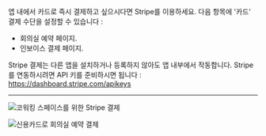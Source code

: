 앱 내에서 카드로 즉시 결제하고 싶으시다면 Stripe를 이용하세요. 다음 항목에 '카드' 결제 수단을 설정할 수 있습니다 :

- 회의실 예약 페이지.
- 인보이스 결제 페이지.

Stripe 결제는 다른 앱을 설치하거나 등록하지 않아도 앱 내부에서 작동합니다. Stripe를 연동하시려면 API 키를 준비하시면 됩니다 : https://dashboard.stripe.com/apikeys

---

![코워킹 스페이스를 위한 Stripe 결제](https://s3.ap-northeast-2.amazonaws.com/marketing.feature.andcards.com/stripe-payment-method.png)

![신용카드로 회의실 예약 결제](https://s3.ap-northeast-2.amazonaws.com/screenshot.andcards.com/andcards-bookings-create-pay-with-stripe-light-en-1920-1080.png)
